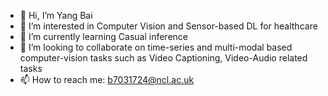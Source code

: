 - 👋 Hi, I’m Yang Bai
- 👀 I’m interested in Computer Vision and Sensor-based DL for healthcare
- 🌱 I’m currently learning Casual inference
- 💞️ I’m looking to collaborate on time-series and multi-modal based computer-vision tasks such as Video Captioning, Video-Audio related tasks
- 📫 How to reach me: b7031724@ncl.ac.uk

<!---
baiyang4/baiyang4 is a ✨ special ✨ repository because its `README.md` (this file) appears on your GitHub profile.
You can click the Preview link to take a look at your changes.
--->
